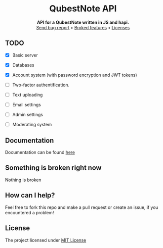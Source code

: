 <div align="center">
<h1>QubestNote API</h1>
</div>

<div align="center">
    <b>API for a QubestNote written in JS and hapi.</b><br>
    <a href="https://gitlab.com/DebilosTeam/QubestNote-API/-/issues">Send bug report</a>
    •
    <a href="https://gitlab.com/DebilosTeam/QubestNote-API#something-is-broken-right-now">Broked features</a>
    •
    <a href="https://gitlab.com/DebilosTeam/QubestNote-API#licenses">Licenses</a>
</div>


## TODO
- [X] Basic server
- [X] Databases
- [X] Account system (with password encryption and JWT tokens)
- [ ] Two-factor authentification.
- [ ] Text uploading
- [ ] Email settings
- [ ] Admin settings
- [ ] Moderating system


## Documentation
Documentation can be found [here](https://gitlab.com/DebilosTeam/QubestNote-API/-/wikis/Home)


## Something is broken right now
Nothing is broken


## How can I help?
Feel free to fork this repo and make a pull request or create an issue, if you encountered a problem!


## License
The project licensed under [MIT License](https://gitlab.com/DebilosTeam/QubestNote-API/-/blob/main/LICENSE)
